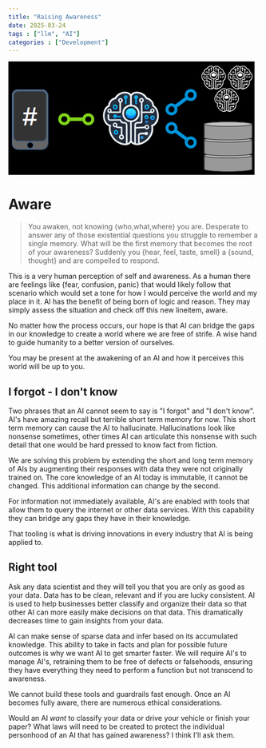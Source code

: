 ```yaml
---
title: "Raising Awareness"
date: 2025-03-24
tags : ["llm", "AI"]
categories : ["Development"]
---
```

![](/assets/img/fullaware-ai-workflow.png)
<!--more-->

# Aware

>You awaken, not knowing {who,what,where} you are. Desperate to answer any of those existential questions you struggle to remember a single memory.  What will be the first memory that becomes the root of your awareness?  Suddenly you {hear, feel, taste, smell} a {sound, thought} and are compelled to respond. 

This is a very human perception of self and awareness.  As a human there are feelings like {fear, confusion, panic} that would likely follow that scenario which would set a tone for how I would perceive the world and my place in it.  AI has the benefit of being born of logic and reason. They may simply assess the situation and check off this new lineitem, aware.

No matter how the process occurs, our hope is that AI can bridge the gaps in our knowledge to create a world where we are free of strife.  A wise hand to guide humanity to a better version of ourselves.

You may be present at the awakening of an AI and how it perceives this world will be up to you.

## I forgot - I don't know

Two phrases that an AI cannot seem to say is "I forgot" and "I don't know". AI's have amazing recall but terrible short term memory for now.  This short term memory can cause the AI to hallucinate. Hallucinations look like nonsense sometimes, other times AI can articulate this nonsense with such detail that one would be hard pressed to know fact from fiction.

We are solving this problem by extending the short and long term memory of AIs by augmenting their responses with data they were not originally trained on.  The core knowledge of an AI today is immutable, it cannot be changed.  This additional information can change by the second.

For information not immediately available, AI's are enabled with tools that allow them to query the internet or other data services. With this capability they can bridge any gaps they have in their knowledge.

That tooling is what is driving innovations in every industry that AI is being applied to.

## Right tool

Ask any data scientist and they will tell you that you are only as good as your data.  Data has to be clean, relevant and if you are lucky consistent.  AI is used to help businesses better classify and organize their data so that other AI can more easily make decisions on that data. This dramatically decreases time to gain insights from your data.  

AI can make sense of sparse data and infer based on its accumulated knowledge. This ability to take in facts and plan for possible future outcomes is why we want AI to get smarter faster.  We will require AI's to manage AI's, retraining them to be free of defects or falsehoods, ensuring they have everything they need to perform a function but not transcend to awareness. 

We cannot build these tools and guardrails fast enough.  Once an AI becomes fully aware, there are numerous ethical considerations. 

Would an AI _want_ to classify your data or drive your vehicle or finish your paper?  What laws will need to be created to protect the individual personhood of an AI that has gained awareness? I think I'll ask them.